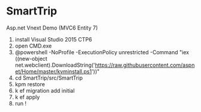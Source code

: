 # SmartTrip
Asp.net Vnext Demo (MVC6 Entity 7)

1. install Visual Studio 2015 CTP6
2. open CMD.exe
3. @powershell -NoProfile -ExecutionPolicy unrestricted -Command "iex ((new-object net.webclient).DownloadString('https://raw.githubusercontent.com/aspnet/Home/master/kvminstall.ps1'))"
4. cd SmartTrip/src/SmartTrip
5. kpm restore
6. k ef migration add initial
7. k ef apply
8. run !
